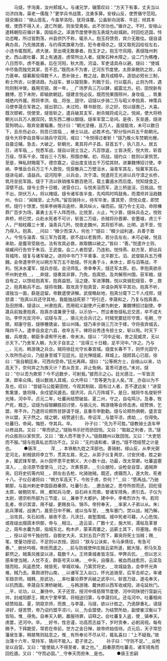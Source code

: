 <!-- { "loadSidebar": true } -->
　　马燧，字洵美，汝州郏城人。与诸兄学，辍策叹曰：“方天下有事，丈夫当以功济四海，渠老一儒哉？”更学兵书战策，沈勇多算。安禄山反，使贾循守范阳。燧说循曰：“禄山首乱，今虽举洛阳，犹将诛覆。公盍斩向润客、牛廷，倾其本根，使西不得入关，退亡所据，则坐受禽矣。此不世功也。”循许之。不时，安禄山遣韩朝阳召循计事，因缢杀之。泽潞节度使李抱玉表燧为赵城尉。时回纥还国，恃功恣睢，所过皆剽荡，州县供饩不称，辄杀人。抱玉将馈劳，宾介无敢往。燧自请典办具，乃先赂其酋，与约得其旗章为信，犯令者得杀之。燧又取死囚给役左右，小违令辄戮死。虏大骇，至出境无敢暴者。抱玉才之。抱玉守凤翔，表燧陇州刺史。西山直吐蕃，其上有通道，虏常所出入者。燧聚石种木障之，设二门为樵橹，八日而毕。虏不能暴。后在河阳，秋大雨，河溢，军吏请具舟以避。燧曰：“使城中尽鱼而独完其家，吾不忍。”既而水不为害，迁河东节度使。太原承鲍防之败，兵力衰单。燧募厮役得数千人，悉补骑士，教之战，数月成精卒。造铠必短长三制，称士所衣，以便进趋。为战车，冒以狻猊象，列戟于后，行以载兵，止则为阵，遇险则制冲冒。器用完锐。居一年，＿广场罗兵三万以肆，威震北方。初，田悦新有魏博，恐下未附，即输款朝廷。燧建言悦必反。既而悦果围邢州，身攻临＿，筑重城绝内外援。邢将李洪、临＿将张＿固守。诏燧以步骑二万与昭义李抱真、神策兵马使李晟合军救之。燧出郭口，未过险，移书抵悦，示之好。悦以燧畏己，大喜。既次邯郸，悦使至，燧皆斩之，遣兵破其支军，射杀贼将成元之。悦闻，使大将杨朝光以兵万人据双冈，筑东西二栅以御燧。燧率军营二垒间。是夜，东垒遁，燧进营狗明山，取弃垒置辎重。悦计曰：“朝光坚栅，且万人，虽燧能攻，未可以数日下，且杀伤必众，则吾已拔临＿，飨士以战，必胜术也。”即分恒州兵五千助朝光。燧令大将李自良等以骑兵守双冈，戒曰：“令悦得过者斩！”燧乃推火车焚朝光栅，自晨讫晡，急击，大破之，斩朝光，禽其将卢子昌，获首五千，执八百人。居五日，进军临＿。悦悉军战，燧自以锐士当之，凡百馀返，士皆决死，悦大败，斩首万级，俘系千余，馆谷三十万斛，邢围亦解。初，将战，燧约众：胜则以家赀赏。至是，殚私财赐麾下。德宗嘉之，诏出度支钱五千万偿其财。进兼魏博招讨使。李纳、李惟岳合兵万三千人救悦，悦裒散兵二万壁洹水，淄青军其左，恒冀军其右。燧进屯邺，请益兵。诏河阳李＿以兵会，次于漳。悦遣将王光进以兵守漳之长桥，筑月垒扼军路。燧于下流以铁销维车数百绝河，载土囊遏水而后度。悦知燧食乏，深壁不战。燧令士赍十日粮，进营仓口，与悦夹洹而军，造三桥逾洹，日挑战。悦不出，阴伏万人，将以掩燧。燧令诸军夜半食，先鸡鸣时鸣鼓角，而潜师并洹趋魏州，令曰：“闻贼至，止为阵。”留百骑持火，待军毕发，匿其旁，须悦众度，即焚桥。燧行十馀里，悦率李纳等兵逾桥，乘风纵火，噪而前。燧乃令士无动，命除榛莽广百步为场，募勇士五千人阵而待。比悦至，火止，气少衰，燧纵兵击之。悦败奔桥，桥已焚，众赴水死者不可计，斩首二万级，杀贼将孙晋卿、安墨啜，虏三千人，尸相枕藉三十里，淄青兵几歼。悦夜走魏州，其将拒不纳，比明，追不至，悦乃得入。抱真、＿问曰：“粮少而深入，何也？”燧曰：“粮少战利速，兵善于致人。今悦与淄青、恒三军为首尾，欲不战以老我师，若分击左右，未可必破，悦且来助，是腹背受敌也。法有攻其必救，故取魏以破之。”皆曰：“善。”悦遣许士则、侯臧间行告穷于朱滔、王武俊。会二人者怨望，乃连和。悦恃燕、赵方至，即出兵背城阵，燧复与诸军破之。进同中书门下平章事、北平郡王。滔、武俊联兵五万傅魏。会帝遣李怀光以朔方军万五千助燧。怀光勇于斗，未休士，即与滔等战，不利。悦决水灌军，燧兵亦屈。会泾师乱，帝幸奉天，燧还军太原。初，李抱真欲杀怀州刺史杨＿，＿奔燧，燧奏其非罪，乃免，抱真怒。及共解邢州围，获军粮，燧自有之，以馀给抱真军，抱真益怒。洹之捷，军进薄魏，悦以突骑犯燧营，李＿救之，抱真勒兵不出。燧将攻魏，取攻具于抱真营，并请杂两军平其功，抱真不听，请独当一面，繇是逗留。帝数遣使讲解。武俊略赵地，抱真分麾下二千人戍邢，燧怒谓：“抱真以兵还守其地，我能独战死邪？”将引还，李晟和之，乃复与抱真善。及田昂降，燧请以＿州隶抱真，而用昭义副使卢元卿为剌史，兼魏博招讨副使。李晟兵前独隶抱真，抱真亦请兼隶于燧，以示协一。然议者咎燧私忿交恶，卒不成大功。李怀光反河中，诏燧与浑＿、骆元光合兵讨之。时贼党要廷珍守晋，毛朝＿守隰，郑康守慈，燧移檄镌谕，皆以州降。燧乃率步骑三万次于绛，守将夜弃城去，降四千人。遣李自良定六县，收卒五千。裨将谷秀违令掠士女，斩以徇。时天下蝗，兵艰食，朝臣多请宥怀光者，帝未决。燧以：“河中近甸，舍之屈威灵，无以示天下。”乃舍军入朝，为天子自言之：“且得三十日粮，足平河中。”许之。乃与＿、元光、韩游瑰之兵合。贼将徐廷光守长春宫城。燧度长春不下，则怀光固守，久攻所伤必众，乃挺身至城下见廷光。廷光惮燧威，拜城上。燧顾其心已屈，徐曰：“我自朝廷来，可西向受命。”廷光再拜。燧曰：“公等朔方士，自禄山以来，功高天下，奈何弃之为族灭计？若从吾言，非止免祸，富贵可遂也。”未对。燧曰：“尔以吾为欺邪？今不远数步，可射我。”披而示之心。廷光感泣，一军皆流涕，即率众降。燧以数骑入其城，众大呼曰：“吾等更为主人矣。”浑＿亦自以为不及也，叹曰：“尝疑马公能窘田悦，今观其制敌，固有过人者，吾不逮远矣！”进营焦篱堡，堡将降，余戍望风遁去。燧济河，兵八万阵城下。是日，贼将牛名俊斩怀光降，河中平。贞元二年，吐蕃尚结赞破盐、夏二州，守之，自屯鸣沙。及春，牧产死，粮乏。诏燧为绥银麟胜招讨使，与骆元光、韩游瑰等会师击虏。结赞惧，乞盟，帝不许。乃遣将论颊热甘辞请于燧，且重币申勤勤。燧与论颊热俱朝，盛言宜许以盟，天子然之。燧之朝，结赞遽引去。帝诏浑＿与盟平凉，虏劫＿，仅得免。吐蕃归，帝闻，悔怒，夺其兵。卒。
　　孙子曰：“先为不可胜。”燧教骑士造车甲以修战具。又曰：“卑而骄之。”燧贻书示好而骄田悦。又曰：“取敌之利者，货。”燧约众胜则以家赀赏。又曰：“致人而不致于人。”燧趋魏州以致田悦。又曰：“大吏怒而不服。”燧与抱真私忿而功不立。又曰：“无约请和者，谋也。”燧不悟结赞之计是也。
　　●唐浑＿
　　浑＿，本铁勒九姓之浑部也。善骑射。禄山反，从李光弼定河北，射贼骁将李立节，贯其左肩，死之。从郭子仪复两京，讨安庆绪，胜之新乡，擢武锋军使。从仆固怀恩平史朝义，大小数十战，功最，改太常卿。吐蕃盗塞深入，＿会泾原节度使马＿讨之。次黄菩原，＿引众据险，设枪垒自营，遏贼奔突。旧将史抗等内轻＿，顾左右去枪，叱骑驰贼。既还，虏蹑而入，遂大败，死者十八。子仪召诸将曰：“朔方军高天下，今败于虏，奈何？”＿曰：“愿再战。”乃驰朝那，与盐州剌史李国臣趋秦原。吐蕃引去，＿邀击破之，悉夺所掠而还。回纥侵太原，破鲍防军。拜＿都知兵马使，自石岭关而南，督诸军掎角，虏引去。子仪为太尉，德宗析所部为三节度，以＿兼单于大都护。建中中，李希烈诈为 书，若同乱者，帝识其谍，用不疑，更赐良马、锦币。帝狩奉天，＿率家人子弟以从。朱氵此兵薄城，战谯门，晨至日中不解。或以刍车至，＿曳车塞门，焚以战，贼乃解。＿治攻具，矢石如雨，昼夜不息，凡浃日，凿堑围城。城中死者可藉，人心危惴，或夜缒出掇蔬本供御，帝与＿相泣。＿造云梁，广数十丈，施大轮，濡毡及革冒之，周布水囊为鄣，指城东北，构木庐，蒙革周置之，运薪土其下，将塞隍。帝召＿，授以诏书千独创性，自御史大夫、实封五百户而下，募突将死士当贼；赐＿笔，使量功授诏，不足则以衣授。因曰：“朕与公诀矣，令马承倩往，有急可奏。”＿俯伏呜咽，帝抚而遣之。＿前与防城使仲庄揣云梁所道，掘大隧，积马矢及薪然之。贼乘风推梁以进，载数千人。王师乘城者皆冻馁，甲弊兵饥，＿但以忠义感率使当贼，人忧不支，群臣号天以祷。＿中矢，自揠去，被血而战愈厉。云梁及隧而陷，风返悉焚，贼皆死，举城欢噪。乃第赏将史。＿攻城益急，会李怀光奔难，贼乃去。乘舆进狩山南，＿以诸军卫入谷口，怀光追骑至，后军击却之。率诸军趋京师。贼韩＿拒武功，＿率吐蕃论莽罗兵破之武亭川，斩首万级，遂屯奉天，以抗西面。李晟自东渭桥破贼，＿与韩游瑰、戴休颜以西军收咸阳，进屯延秋门。＿平，论功，以＿兼侍中。天子还宫，授河中绛慈隰节度使、河中同陕虢行营副元帅，封咸阳郡王，赐大宁里甲第，将相送归第，与李晟钧礼。还屯河中。吐蕃相尚结赞陷盐、夏，阴窥京师，而畏＿与李晟，马燧，欲以计胜之。乃诡辞重礼，请燧讲好，燧苦赞，帝乃诏约盟平凉川，以＿为会盟使。为结赞所劫，副使崔汉衡以下皆陷，惟＿得免。自奉天入朝，羸服待罪，诏释之。会吐蕃复入盗，使＿镇奉天。虏罢，还河中。卒。＿好书，性忠谨，功高而志益下，岁时贡奉，必躬阅视。每有赐予，下拜跪受，常若在帝前，世方之金日殚，故帝终始信待。贞元后，天子常恐藩侯生事，稍桀骜则姑息之。惟＿有所奉论不尽从可，辄私喜曰：“上不疑我。”故治蒲十六年，常持军，猜间不能入。君子贤之。
　　孙子曰：“守则不足。”＿设枪垒以自营。又曰：“能使敌人不得至者，害之也。”＿趋秦原而吐蕃去，诸军掎角而回纥遁。又曰：“守而必固。”＿守奉天而拒朱＿是也。
　　●唐王忠嗣
